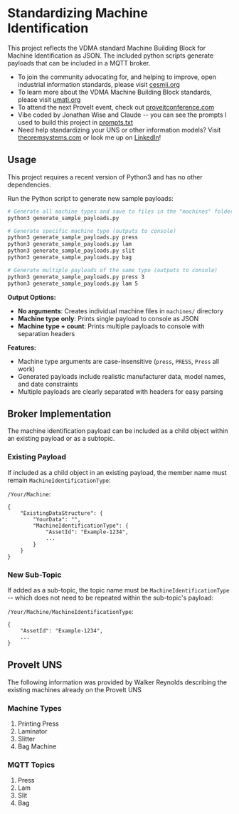 # Standardizing Machine Identification

This project reflects the VDMA standard Machine Building Block for Machine Identification as JSON. 
The included python scripts generate payloads that can be included in a MQTT broker. 

- To join the community advocating for, and helping to improve, open industrial information standards, please visit [cesmii.org](https://www.cesmii.org)
- To learn more about the VDMA Machine Building Block standards, please visit [umati.org](https://umati.org/industries_machinery/)
- To attend the next ProveIt event, check out [proveitconference.com](https://www.proveitconference.com/)
- Vibe coded by Jonathan Wise and Claude -- you can see the prompts I used to build this project in [prompts.txt](prompts.txt)
- Need help standardizing your UNS or other information models? Visit [theoremsystems.com](https://www.theoremsystems) or look me up on [LinkedIn](https://www.linkedin.com/in/jonathanmwise/)!

## Usage

This project requires a recent version of Python3 and has no other dependencies.

Run the Python script to generate new sample payloads:

```bash
# Generate all machine types and save to files in the "machines" folder
python3 generate_sample_payloads.py

# Generate specific machine type (outputs to console)
python3 generate_sample_payloads.py press
python3 generate_sample_payloads.py lam
python3 generate_sample_payloads.py slit  
python3 generate_sample_payloads.py bag

# Generate multiple payloads of the same type (outputs to console)
python3 generate_sample_payloads.py press 3
python3 generate_sample_payloads.py lam 5
```

**Output Options:**
- **No arguments**: Creates individual machine files in `machines/` directory
- **Machine type only**: Prints single payload to console as JSON
- **Machine type + count**: Prints multiple payloads to console with separation headers

**Features:**
- Machine type arguments are case-insensitive (`press`, `PRESS`, `Press` all work)
- Generated payloads include realistic manufacturer data, model names, and date constraints
- Multiple payloads are clearly separated with headers for easy parsing

## Broker Implementation

The machine identification payload can be included as a child object within an existing payload or as a subtopic.

### Existing Payload

 If included as a child object in an existing payload, the member name must remain `MachineIdentificationType`:

 `/Your/Machine`:
```
{
    "ExistingDataStructure": {
        "YourData": "",
        "MachineIdentificationType": {
            "AssetId": "Example-1234",
            ...
        }
    }
}
```

### New Sub-Topic

If added as a sub-topic, the topic name must be `MachineIdentificationType` -- which does not need to be repeated within the sub-topic's payload:

`/Your/Machine/MachineIdentificationType`:
```
{
    "AssetId": "Example-1234",
    ...
}
```

## ProveIt UNS

The following information was provided by Walker Reynolds describing the existing machines already on the ProveIt UNS

### Machine Types

1. Printing Press
2. Laminator
3. Slitter
4. Bag Machine

### MQTT Topics

1. Press
2. Lam
3. Slit
4. Bag